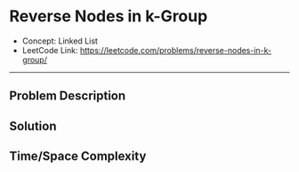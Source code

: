 # Reverse Nodes in k-Group

- Concept: Linked List
- LeetCode Link: https://leetcode.com/problems/reverse-nodes-in-k-group/

---

## Problem Description

## Solution

## Time/Space Complexity

